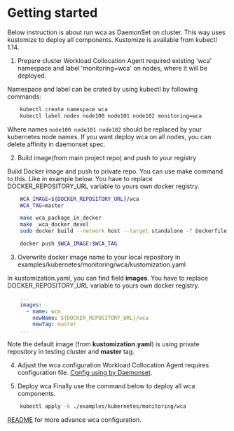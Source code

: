 Getting started
===============

Below instruction is about run wca as DaemonSet on cluster. This way uses kustomize to deploy all components.
Kustomize is available from kubectl 1.14.

1. Prepare cluster
Workload Collocation Agent required existing 'wca' namespace and label 'monitoring=wca' on nodes,
where it will be deployed.

Namespace and label can be crated by using kubectl by following commands:

```bash
    kubectl create namespace wca
    kubectl label nodes node100 node101 node102 monitoring=wca
```

Where names `node100 node101 node102` should be replaced by your kubernetes node names.
If you want deploy wca on all nodes, you can delete affinity in daemonset spec.


2. Build image(from main project repo) and push to your registry

Build Docker image and push to private repo. You can use make command to this. Like in example below.
You have to replace DOCKER_REPOSITORY_URL variable to yours own docker registry.

```bash
    WCA_IMAGE=${DOCKER_REPOSITORY_URL}/wca
    WCA_TAG=master

    make wca_package_in_docker
    make _wca_docker_devel
    sudo docker build --network host --target standalone -f Dockerfile -t $WCA_IMAGE:$WCA_TAG .

    docker push $WCA_IMAGE:$WCA_TAG
```

3. Overwrite docker image name to your local repository in examples/kubernetes/monitoring/wca/kustomization.yaml

In kustomization.yaml, you can find field **images**. You have to replace DOCKER_REPOSITORY_URL variable to yours own docker registry.

```yaml
    ...
    images:
      - name: wca
        newName: ${DOCKER_REPOSITORY_URL}/wca
        newTag: master
    ...
```

Note the default image (from **kustomization.yaml**) is using private repository in testing cluster and **master** tag.

4. Adjust the wca configuration
Workload Collocation Agent requires configuration file. [Config using by Daemonset](wca-config.yaml).


5. Deploy wca
Finally use the command below to deploy all wca components.

```bash
    kubectl apply -k ./examples/kubernetes/monitoring/wca
```

[README](DEVEL.md) for more advance wca configuration.
